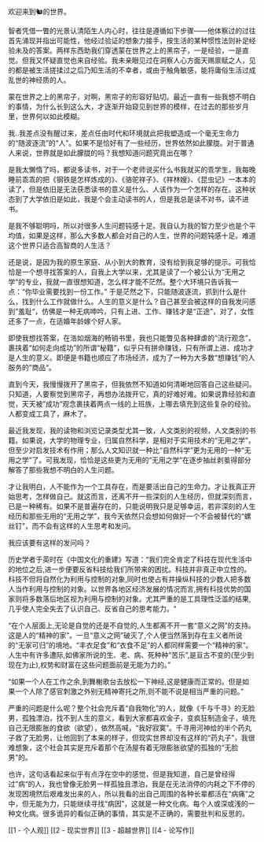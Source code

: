 欢迎来到🐿️的世界。

智者凭借一瞥的光景认清陌生人内心时，往往是遵循如下步骤——他体察过的过往首先涌现并指出可能性，他经过验证的想象力接手，按生活的某种惯性法则补足经验未及的答案。两样东西助我们穿透蒙在世界之上的黑帘子，一是经验，一是直觉。但我又怀疑直觉也来自经验。我未亲眼见过在洞察人心方面天赐禀赋之人，见的都是被生活搓揉过之后乃知生活的不幸者，或由于触角敏感，能将庸俗生活过成乱世的神经质的人。

蒙在世界之上的黑帘子，对啊，黑帘子的形容好贴切。最近一直有一些我想不明白的事情，为什么长到这么大，才逐渐开始窥见到世界的模样，在过去的那些岁月里，世界何以如此模糊。

我..我差点没有醒过来，差点任由时代和环境就此把我塑造成一个毫无生命力的“随波逐流”的“人”。如果不是恰好有了一些经历，世界依然如此朦胧。对于普通人来说，世界就是如此朦胧的吗？我想知道问题究竟出在哪？

是我太懒惰了吗，都说多读书，对于一个老师说买什么书我就买的乖学生，我每晚睡前乖乖的把《钢铁是怎样炼成的》、《骆驼祥子》、《祥林嫂》、《昆虫记》一本本的读了，但是依旧是无法获悉读书的意义是什么、人该作为一个怎样的存在。这种状态到了大学依旧是如此，我是个会主动读书的人，但是我总是读不对书，读不进书。

是我不够聪明吗，所以对很多人生问题钝感十足。我自认为我的智力至少也是个平均值，如果是这样，那么大多数人都会对自己的人生，世界的问题钝感十足。难道这个世界只适合高智商的人生活？

还是说，是因为我的原生家庭、从小到大的教育，没有给到我足够的提示。可我恰恰是一个想寻找答案的人，自我上大学以来，尤其是读了一个被公认为“无用之学“的专业，我就一直很想知道，怎么样才能不茫然。整个大环境只告诉我一点：“你毕业需要找到一份工作。” 于是茫然之下，只能随波逐流，抓到什么是什么，找到什么工作就做什么。人生的意义是什么？自己甚至会被这样的自我发问感到”羞耻“，仿佛是一种无病呻吟，只有上进、工作、赚钱才是“正途”，对了，女性还多了一点，在适婚年龄嫁个好人家。

即使我想找答案，在浩如烟海的畅销书里，我也只能瞥见各种肆虐的“流行观念”，裹挟着“如何走向成功”的所谓“秘籍”，似乎只有拼命赚钱，只有所谓上进、成功才是人生的意义。即便是书籍也顺应了市场经济，成为了一种为大多数“想赚钱”的人服务的”商品“。 

直到今天，我慢慢拨开了黑帘子，但我依然不知道如何清晰地回答自己这些疑问。只知道，人要察觉到黑帘子，再想办法拨开它，真的好难好难。如果说靠经验和直觉，天天被”成功“观念裹挟着两点一线的上班族，上哪去填充到这些复杂的经验。人都变成工具了，麻木了。

最近我发现，我的读物和浏览记录类型尤其一致，人文类别的视频，人文类别的书籍。如果说，大学的物理专业，归属自然科学，是相对于实用技术的“无用之学”，但至少对启发技术有作用；那么人文知识就一种比“自然科学”更为无用的一种“无用之学”了。可我发现，恰恰是这些更为无用的“无用之学”在逐步抽丝剥茧得部分解答了那些我想不明白的人生问题。

才让我明白，人不能作为一个工具存在，而是要活出自己的生命力。才让我真正开始思考，怎样做自己。就这而言，还离不开一些深刻的人生经历，但就深刻而言，已是一种稀有。如果不是普遍存在的，只能说明我只是足够幸运，若非深刻的人生经历和那些无用的“无用之学”，我今天依然只会想如何做好一个不会被替代的“螺丝钉”，而不会有这样的人生思考和发问。

我应该要有这样的发问吗？

历史学者于英时在《中国文化的重建》写道：“我们完全肯定了科技在现代生活中的地位之后,进一步便要反省科技给我们所带来的困扰。科技并非真正中立性的。科技不但将自然化为利用与控制的对象,同时也使占有并操纵科技的少数人把多数人当作利用与控制的对象。以世界各地区经济发展的情况而言,拥有科技优势的国家则将多数落后地区视为利用与控制的对象。尤其严重的是工具理性泛滥的结果,几乎使人完全失去了认识自己、反省自己的思考能力。“

“在个人层面上,无论是自觉的还是不自觉的,人生都离不开一套“意义之网”的支持。这是人的“精神的家”。一旦“意义之网”破灭了,个人便当然落到存在主义者所说的“无家可归”的境地。“丰衣足食”和“衣食不足”的人都同样需要一个“精神的家”。人生中有许多遭际,如佛家所说的生、老、病、死种种“苦乐”,是亘古不变的(至少到现在为止),权势和财富在这些问题面前是无能为力的。”

“如果一个人在工作之余,到舞榭歌台去放松一下神经,这是健康而正常的。但是如果一个人除了感官刺激之外别无精神寄托之所,则不能不说是相当严重的问题。”

严重的问题是什么呢？整个社会充斥着“自我物化”的人，就像《千与千寻》的无脸男，孤独漂泊，找不到人生的意义，看到大家都喜欢金子，变疯狂制造金子，填充自己无限膨胀的食欲（欲望），依然高喊，“我好寂寞”。千寻用河神给的半个药丸子救了无脸男，让他回到了本来的样子，但现实世界却没有这样的“药丸子”，我很难想象，这个社会其实是充斥着那个在汤屋有着无限膨胀欲望的孤独的“无脸男”的。

也许，这句话看起来似乎有点浮在空中的感觉，但是我知道，自己是曾经得过”病“的人，我也曾像无脸男一样孤独且漂泊，我是在无法消停的内耗之下不停的发现困境然后艰难发出来的人，所以我看的出自己周围的各种长辈都活在“病痛”之中，但无能为力，只能继续寻找“病因”，这就是一种文化病。每个人或深或浅的一种文化病。很多诡异的看似正确的事情，其实是不正确的，需要批判和反思的。

[[1 - 个人观]]
[[2 - 现实世界]]
[[3 - 超越世界]]
[[4 - 论写作]]

